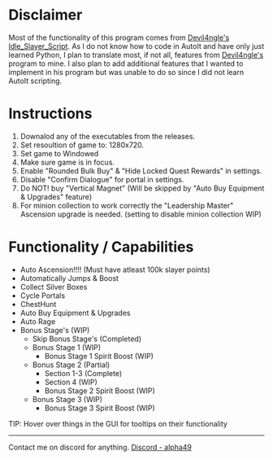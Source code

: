 # Disclaimer
Most of the functionality of this program comes from [Devil4ngle's Idle_Slayer_Script](https://github.com/Devil4ngle/Idle_Slayer_Script). As I do not know how to code in AutoIt and have only just learned Python, I plan to translate most, if not all, features from [Devil4ngle's](https://github.com/Devil4ngle/Idle_Slayer_Script) program to mine. I also plan to add additional features that I wanted to implement in his program but was unable to do so since I did not learn AutoIt scripting.

# Instructions
1. Downalod any of the executables from the releases.
2. Set resoultion of game to: 1280x720.
3. Set game to Windowed
4. Make sure game is in focus.
5. Enable "Rounded Bulk Buy" & "Hide Locked Quest Rewards" in settings.
6. Disable "Confirm Dialogue" for portal in settings.
7. Do NOT! buy "Vertical Magnet" (Will be skipped by "Auto Buy Equipment & Upgrades" feature)
8. For minion collection to work correctly the "Leadership Master" Ascension upgrade is needed. (setting to disable minion collection WIP) 

# Functionality / Capabilities
- Auto Ascension!!!! (Must have atleast 100k slayer points)
- Automatically Jumps & Boost
- Collect Silver Boxes
- Cycle Portals
- ChestHunt
- Auto Buy Equipment & Upgrades
- Auto Rage
- Bonus Stage's (WIP)
  - Skip Bonus Stage's (Completed)
  - Bonus Stage 1 (WIP)
    - Bonus Stage 1 Spirit Boost (WIP)
  - Bonus Stage 2 (Partial)
    - Section 1-3 (Complete)
    - Section 4 (WIP)
    - Bonus Stage 2 Spirit Boost (WIP)
  - Bonus Stage 3 (WIP)
    - Bonus Stage 3 Spirit Boost (WIP)

TIP: Hover over things in the GUI for tooltips on their functionality

---

Contact me on discord for anything.
[Discord - alpha49](https://discordid.netlify.app/?id=251479989378220044)
